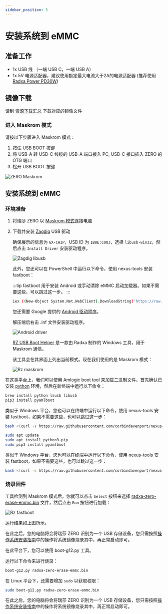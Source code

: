 ```yaml
---
sidebar_position: 5
---
```


# 安装系统到 eMMC

## 准备工作

- 1x USB 线 （一端 USB C，一端 USB A）
- 1x 5V 电源适配器，建议使用额定最大电流大于2A的电源适配器 (推荐使用 [Radxa Power PD30W](../../../accessories/pd_30w))

## 镜像下载

请到 [资源下载汇总](../getting-started/download) 下载对应的镜像文件

### 进入 Maskrom 模式

请按以下步骤进入 Maskrom 模式：

1. 按住 USB BOOT 按键
2. 将 USB-A 转 USB-C 线缆的 USB-A 端口接入 PC, USB-C 接口插入 ZERO 的 OTG 端口
3. 松开 USB BOOT 按键

![ZERO Maskrom](/img/zero/zero/Zero_ports.webp)

## 安装系统到 eMMC

### 环境准备

<Tabs queryString="host_os">
<TabItem value="Windows">

1. 将瑞莎 ZERO 以 [Maskrom 模式](#进入-maskrom-模式)连接电脑

2. 下载并安装 [Zagdig](https://zadig.akeo.ie/) USB 驱动

   确保展示的信息为 `GX-CHIP`，USB ID 为 `1B8E:C003`，选择 `libusb-win32`，然后点击 `Install Driver` 安装驱动程序。

   ![Zagdig libusb](/img/zero/zero2pro/Zagdig-libusb.webp)

   此外，您还可以在 PowerShell 中运行以下命令，使用 nexus-tools 安装 fastboot：

   :::tip
   fastboot 用于安装 Android 或手动清除 eMMC 启动加载器。如果不需要这些，可以跳过这一步。
   :::

   ```bash
   iex ((New-Object System.Net.WebClient).DownloadString('https://raw.githubusercontent.com/corbindavenport/nexus-tools/master/install.ps1'))
   ```

   您还需要 Google 提供的 [Android 驱动程序](https://dl.google.com/android/repository/usb_driver_r13-windows.zip)。

   解压缩后右击 .inf 文件安装驱动程序。

   ![Android driver](/img/zero/zero2pro/Install-win-android-driver.webp)

   [RZ USB Boot Helper](https://dl.radxa.com/zero/tools/windows/RZ_USB_Boot_Helper_V1.0.0.zip) 是一款由 Radxa 制作的 Windows 工具，用于 Maskrom 通信。

   该工具会在其界面上列出当前模式。现在我们使用的是 Maskrom 模式：

   ![Rz maskrom](/img/zero/zero2pro/Rz-usb-helper-maskrom.webp)

</TabItem>
<TabItem value="Linux/MacOS">

在这类平台上，我们可以使用 Amlogic boot tool 来加载二进制文件。首先确认已安装 [python](https://www.python.org/) 环境，然后在新终端中运行以下命令：

<Tabs queryString="nix">
<TabItem value="MacOS">

```bash
brew install python lsusb libusb
pip3 install pyamlboot
```

类似于 Windows 平台，您也可以在终端中运行以下命令，使用 nexus-tools 安装 fastboot，如果不需要这些，也可以跳过这一步：

```bash
bash <(curl -s https://raw.githubusercontent.com/corbindavenport/nexus-tools/master/install.sh)
```

</TabItem>
<TabItem value="Linux">

```bash
sudo apt update
sudo apt install python3-pip
sudo pip3 install pyamlboot
```

类似于 Windows 平台，您也可以在终端中运行以下命令，使用 nexus-tools 安装 fastboot，如果不需要这些，也可以跳过这一步：

```bash
bash <(curl -s https://raw.githubusercontent.com/corbindavenport/nexus-tools/master/install.sh)
```

</TabItem>
</Tabs>
</TabItem>
</Tabs>

### 烧录固件

<Tabs queryString="host_os">
<TabItem value="Windows">

工具检测到 Maskrom 模式后，你就可以点击 `Select` 按钮来选择 [radxa-zero-erase-emmc.bin](https://dl.radxa.com/zero/images/loader/radxa-zero-erase-emmc.bin) 文件，然后点击 `Run` 按钮进行加载：

![Rz fastboot](/img/zero/zero2pro/Rz-usb-helper-fastboot.webp)

运行结果如上图所示。

在此之后，您的电脑将会将瑞莎 ZERO 识别为一个 USB 存储设备，您只需按照[操作系统安装指南](../getting-started/install-os)中的操作将系统镜像烧录其中，再正常启动即可。

</TabItem>
<TabItem value="Linux/MacOS">

在此平台下，您可以使用 boot-g12.py 工具。

运行以下命令来进行烧录：

```bash
boot-g12.py radxa-zero-erase-emmc.bin
```

在 Linux 平台下，还需要增加 `sudo` 以获取权限：

```bash
sudo boot-g12.py radxa-zero-erase-emmc.bin
```

在此之后，您的电脑将会将瑞莎 ZERO 识别为一个 USB 存储设备，您只需按照[操作系统安装指南](../getting-started/install-os)中的操作将系统镜像烧录其中，再正常启动即可。

</TabItem>
</Tabs>
